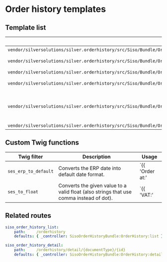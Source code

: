 # Order history templates

## Template list

|Path|Description|
|--- |--- |
|`vendor/silversolutions/silver.orderhistory/src/Siso/Bundle/OrderHistoryBundle/Resources/views/OrderHistory/list.html.twig`|Renders the list view of requested documents.|
|`vendor/silversolutions/silver.orderhistory/src/Siso/Bundle/OrderHistoryBundle/Resources/views/OrderHistory/Components/list_table.html.twig`|Renders the table with list of requested documents. Included in `views/OrderHistory/list.html.twig`.|
|`vendor/silversolutions/silver.orderhistory/src/Siso/Bundle/OrderHistoryBundle/Resources/views/OrderHistory/detail.html.twig`|Renders the detail view of the requested document.|
|`vendor/silversolutions/silver.orderhistory/src/Siso/Bundle/OrderHistoryBundle/Resources/views/OrderHistory/Components/header_default.html.twig`|Renders the header information for document detail. Included in `views/OrderHistory/detail.html.twig`.|
|`vendor/silversolutions/silver.orderhistory/src/Siso/Bundle/OrderHistoryBundle/Resources/views/OrderHistory/Components/fields.html.twig`|Contains blocks that render the content of the requested field for columns (defined in the configuration). Included in `views/OrderHistory/Components/list_table.html.twig` and `views/OrderHistory/detail.html.twig`.|
|`vendor/silversolutions/silver.orderhistory/src/Siso/Bundle/OrderHistoryBundle/Resources/views/OrderHistory/Components/user_menu.html.twig`||

## Custom Twig functions

|Twig filter|Description|Usage|
|--- |--- |--- |
|`ses_erp_to_default`|Converts the ERP date into default date format.|`{{ 'Order at:'|st_translate }} {{ response.OrderReference.IssueDate.value|ses_erp_to_default }} {{ response.OrderReference.IssueDate.value|ses_erp_to_default }}`|
|`ses_to_float`|Converts the given value to a valid float (also strings that use comma instead of dot).|`{{ 'VAT:'|st_translate }} {{ vat.TaxAmount.value|ses_to_float|price_format }}`|

## Related routes

``` yaml
siso_order_history_list:
    path:     /orderhistory
    defaults: { _controller: SisoOrderHistoryBundle:OrderHistory:list }

siso_order_history_detail:
    path:     /orderhistory/detail/{documentType}/{id}
    defaults: { _controller: SisoOrderHistoryBundle:OrderHistory:detail } 
```
